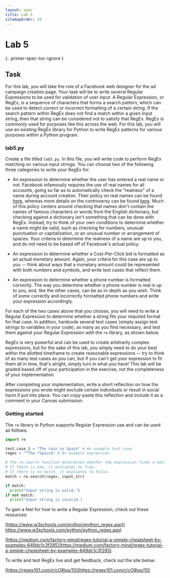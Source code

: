 ```yaml
---
layout: spec
title: Lab 5
sitemapOrder: 20
---
```


Lab 5
==========================
{: .primer-spec-toc-ignore }


## Task
For this lab, you will take the role of a Facebook web designer for the ad campaign creation page. Your task will be to write several Regular Expressions to be used for validation of user input. A Regular Expression, or RegEx, is a sequence of characters that forms a search pattern, which can be used to detect correct or incorrect formatting of a certain string. If the search pattern within RegEx does not find a match within a given input string, then that string can be considered not to satisfy that RegEx. RegEx is commonly used for purposes like this across the web. For this lab, you will use an existing RegEx library for Python to write RegEx patterns for various purposes within a Python program.

### lab5.py
Create a file titled `lab5.py`. In this file, you will write code to perform RegEx matching on various input strings. You can choose two of the following three categories to write your RegEx for:

* An expression to determine whether the user has entered a real name or not. Facebook infamously requires the use of real names for all accounts, going so far as to automatically check the "realness" of a name during account creation. Their policy on real names can be found [here](https://www.facebook.com/help/229715077154790), whereas more details on the controversy can be found [here](https://en.wikipedia.org/wiki/Facebook_real-name_policy_controversy). Much of this policy centers around checking that names don't contain the names of famous characters or words from the English dictionary, but checking against a dictionary isn't something that can be done with RegEx. Instead, try to think of your own conditions to determine whether a name might be valid, such as checking for numbers, unusual punctuation or capitalization, or an unusual number or arrangement of spaces. Your criteria to determine the realness of a name are up to you, and do not need to be based off of Facebook's actual policy.

* An expression to determine whether a Cost-Per-Click bid is formatted as an actual monetary amount. Again, your critera for this case are up to you -- think about ways that a monetary amount could be represented with both numbers and symbols, and write test cases that reflect them.

* An expression to determine whether a phone number is formatted correctly. The way you determine whether a phone number is real is up to you, and, like the other cases, can be as in-depth as you wish. Think of some correctly and incorrectly formatted phone numbers and write your expression accordingly.

For each of the two cases above that you choose, you will need to write a Regular Expression to determine whether a string fits your required format for that case. In addition, hardcode several test cases (simply assign test strings to variables in your code), as many as you find necessary, and test them against your Regular Expression with the `re` library, as shown below.

RegEx is very powerful and can be used to create arbitrarily complex expressions, but for the sake of this lab, you simply need to do your best within the allotted timeframe to create reasonable expressions -- try to think of as many test cases as you can, but if you can't get your expression to fit them all in time, that's alright, simply turn in what you have! This lab will be graded based off of your participation in the exercise, not the completeness of your implementation. 

After completing your implementation, write a short reflection on how the expressions you wrote might exclude certain individuals or result in social harm if put into place. You can copy-paste this reflection and include it as a comment in your Canvas submission.

### Getting started 
The `re` library in Python supports Regular Expression use and can be used as follows:

```python
import re

test_case_1 = "The rain in Spain" # An example test case
regex = "^The.*Spain$" # An example expression

# The re.search function determines whether the expression finds a match.
# If there is one, it evaluates to True.
# If there is no match, it evaluates to False.
match = re.search(regex, input_str) 

if match:
  print("Input string is valid.")
if not match:
  print("Input string is invalid.)
```

To gain a feel for how to write a Regular Expression, check out these resources:

[https://www.w3schools.com/python/python_regex.asp](
https://www.w3schools.com/python/python_regex.asp)

[https://medium.com/factory-mind/regex-tutorial-a-simple-cheatsheet-by-examples-649dc1c3f285](https://medium.com/factory-mind/regex-tutorial-a-simple-cheatsheet-by-examples-649dc1c3f285)

To write and test RegEx live and get feedback, check out the site below:

[https://regex101.com/r/cO8lqs/10](https://regex101.com/r/cO8lqs/10)
